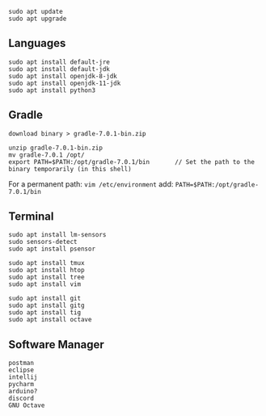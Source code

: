     sudo apt update
    sudo apt upgrade
    
## Languages

    sudo apt install default-jre
    sudo apt install default-jdk
    sudo apt install openjdk-8-jdk
    sudo apt install openjdk-11-jdk
    sudo apt install python3

## Gradle

    download binary > gradle-7.0.1-bin.zip
    
    unzip gradle-7.0.1-bin.zip
    mv gradle-7.0.1 /opt/
    export PATH=$PATH:/opt/gradle-7.0.1/bin       // Set the path to the binary temporarily (in this shell)

   For a permanent path: `vim /etc/environment`
    add: `PATH=$PATH:/opt/gradle-7.0.1/bin`
    
    
## Terminal

    sudo apt install lm-sensors
    sudo sensors-detect
    sudo apt install psensor
    
    sudo apt install tmux
    sudo apt install htop
    sudo apt install tree
    sudo apt install vim
    
    sudo apt install git
    sudo apt install gitg
    sudo apt install tig
    sudo apt install octave
  
  ## Software Manager
  
    postman
    eclipse
    intellij
    pycharm
    arduino?
    discord
    GNU Octave
  
